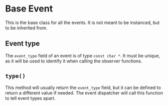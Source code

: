 # Base Event

This is the base class for all the events. It is not meant to be instanced, but to be inherited from.

## Event type

The `event_type` field of an event is of type `const char *`. It must be unique, as it will be used to identify
it when
calling the observer functions.

## `type()`

This method will usually return the `event_type` field, but it can be defined to return a different value if needed. The
event dispatcher will call this function to tell event types apart.
